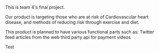 This is team 4's final project.

Our product is targeting those who are at risk of Cardiovascular heart disease, and methods of reducing risk through exercise and diet.

This product is planned to have various functional parts such as:
Twitter feed
articles from the web
third party api for payment
videos

Test

